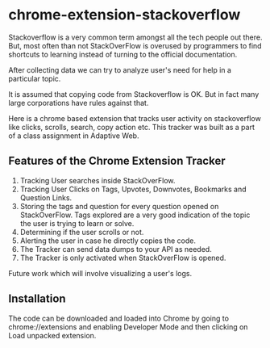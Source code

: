 # chrome-extension-stackoverflow

Stackoverflow is a very common term amongst all the tech people out there. But, most often than not StackOverFlow is overused  by programmers to find shortcuts to learning instead of  turning to the official documentation.

After collecting data we can try to analyze user's need for help in a particular topic.

It is assumed that copying code from Stackoverflow is OK. But in fact many large corporations have rules against that.

Here is a chrome based extension that tracks user activity on stackoverflow like clicks, scrolls, search, copy action etc. This tracker was built as a part of a class assignment in Adaptive Web.

## Features of the Chrome Extension Tracker
1. Tracking User searches inside StackOverFlow.
2. Tracking User Clicks on Tags, Upvotes, Downvotes, Bookmarks and Question Links.
3. Storing the tags and question for every question opened on StackOverFlow. Tags explored are a very good indication of the topic the user is trying to learn or solve.
4. Determining if the user scrolls or not.
5. Alerting the user in case he directly copies the code.
6. The Tracker can send data dumps to your API as needed.
7. The Tracker is only activated when  StackOverFlow is opened.

Future work which will involve visualizing a user's logs.

## Installation
The code can be downloaded and loaded into Chrome by going to chrome://extensions and enabling Developer Mode and then clicking on Load unpacked extension.
